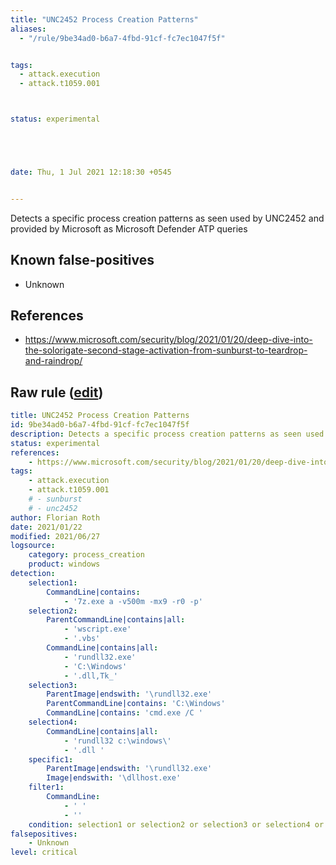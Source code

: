 ```yaml
---
title: "UNC2452 Process Creation Patterns"
aliases:
  - "/rule/9be34ad0-b6a7-4fbd-91cf-fc7ec1047f5f"


tags:
  - attack.execution
  - attack.t1059.001



status: experimental





date: Thu, 1 Jul 2021 12:18:30 +0545


---
```


Detects a specific process creation patterns as seen used by UNC2452 and provided by Microsoft as Microsoft Defender ATP queries

<!--more-->


## Known false-positives

* Unknown



## References

* https://www.microsoft.com/security/blog/2021/01/20/deep-dive-into-the-solorigate-second-stage-activation-from-sunburst-to-teardrop-and-raindrop/


## Raw rule ([edit](https://github.com/SigmaHQ/sigma/edit/master/rules/windows/process_creation/proc_creation_win_apt_unc2452_cmds.yml))
```yaml
title: UNC2452 Process Creation Patterns
id: 9be34ad0-b6a7-4fbd-91cf-fc7ec1047f5f
description: Detects a specific process creation patterns as seen used by UNC2452 and provided by Microsoft as Microsoft Defender ATP queries
status: experimental
references:
    - https://www.microsoft.com/security/blog/2021/01/20/deep-dive-into-the-solorigate-second-stage-activation-from-sunburst-to-teardrop-and-raindrop/
tags:
    - attack.execution
    - attack.t1059.001
    # - sunburst
    # - unc2452
author: Florian Roth
date: 2021/01/22
modified: 2021/06/27
logsource:
    category: process_creation
    product: windows
detection:
    selection1:
        CommandLine|contains: 
            - '7z.exe a -v500m -mx9 -r0 -p'
    selection2:
        ParentCommandLine|contains|all:
            - 'wscript.exe'
            - '.vbs'
        CommandLine|contains|all:
            - 'rundll32.exe'
            - 'C:\Windows'
            - '.dll,Tk_'
    selection3:
        ParentImage|endswith: '\rundll32.exe'
        ParentCommandLine|contains: 'C:\Windows'
        CommandLine|contains: 'cmd.exe /C '
    selection4:
        CommandLine|contains|all: 
            - 'rundll32 c:\windows\'
            - '.dll '
    specific1:
        ParentImage|endswith: '\rundll32.exe'
        Image|endswith: '\dllhost.exe'
    filter1:
        CommandLine: 
            - ' '
            - ''
    condition: selection1 or selection2 or selection3 or selection4 or ( specific1 and not filter1 )
falsepositives:
    - Unknown
level: critical
```
